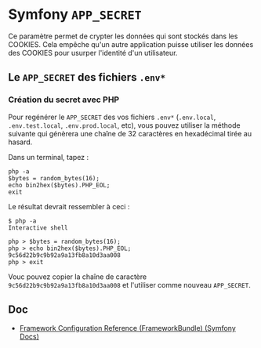 # Symfony `APP_SECRET`

Ce paramètre permet de crypter les données qui sont stockés dans les COOKIES.
Cela empêche qu'un autre application puisse utiliser les données des COOKIES pour usurper l'identité d'un utilisateur.

## Le `APP_SECRET` des fichiers `.env*`

### Création du secret avec PHP

Pour regénérer le `APP_SECRET` des vos fichiers `.env*` (`.env.local`, `.env.test.local`, `.env.prod.local`, etc), vous pouvez utiliser la méthode suivante qui génèrera une chaîne de 32 caractères en hexadécimal tirée au hasard.

Dans un terminal, tapez :

    php -a
    $bytes = random_bytes(16);
    echo bin2hex($bytes).PHP_EOL;
    exit

Le résultat devrait ressembler à ceci :

    $ php -a
    Interactive shell

    php > $bytes = random_bytes(16);
    php > echo bin2hex($bytes).PHP_EOL;
    9c56d22b9c9b92a9a13fb8a10d3aa008
    php > exit

Vouc pouvez copier la chaîne de caractère `9c56d22b9c9b92a9a13fb8a10d3aa008` et l'utiliser comme nouveau `APP_SECRET`.

## Doc

- [Framework Configuration Reference (FrameworkBundle) (Symfony Docs)](https://symfony.com/doc/4.4/reference/configuration/framework.html#secret)

